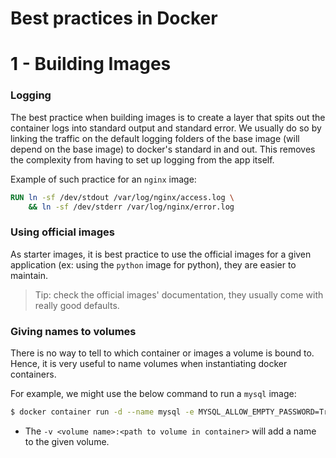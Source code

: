 # Best practices in Docker

# 1 - Building Images

### Logging

The best practice when building images is to create a layer that spits out the
container logs into standard output and standard error. We usually do so by
linking the traffic on the default logging folders of the base image (will
depend on the base image) to docker's standard in and out. This removes the 
complexity from having to set up logging from the app itself.

Example of such practice for an `nginx` image:

```Dockerfile
RUN ln -sf /dev/stdout /var/log/nginx/access.log \
    && ln -sf /dev/stderr /var/log/nginx/error.log
```

### Using official images

As starter images, it is best practice to use the official images for a given
application (ex: using the `python` image for python), they are easier to
maintain.

> Tip: check the official images' documentation, they usually come with really good
> defaults.

### Giving names to volumes

There is no way to tell to which container or images a volume is bound to. Hence, it
is very useful to name volumes when instantiating docker containers. 

For example, we might use the below command to run a `mysql` image:

```sh
$ docker container run -d --name mysql -e MYSQL_ALLOW_EMPTY_PASSWORD=True -v mysql_db:/var/lib/mysql mysql
```
- The `-v <volume name>:<path to volume in container>` will add a name to the given
  volume.
